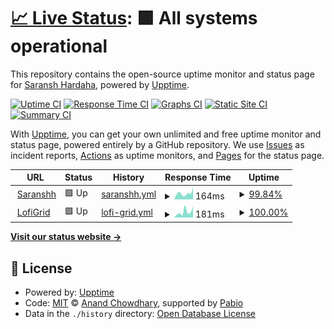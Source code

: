 # [📈 Live Status](https://saranshhardaha.github.io/saranshh-upptime): <!--live status--> **🟩 All systems operational**

This repository contains the open-source uptime monitor and status page for [Saransh Hardaha](https://www.saranshh.in/), powered by [Upptime](https://github.com/upptime/upptime).

[![Uptime CI](https://github.com/saranshhardaha/saranshh-upptime/workflows/Uptime%20CI/badge.svg)](https://github.com/saranshhardaha/saranshh-upptime/actions?query=workflow%3A%22Uptime+CI%22)
[![Response Time CI](https://github.com/saranshhardaha/saranshh-upptime/workflows/Response%20Time%20CI/badge.svg)](https://github.com/saranshhardaha/saranshh-upptime/actions?query=workflow%3A%22Response+Time+CI%22)
[![Graphs CI](https://github.com/saranshhardaha/saranshh-upptime/workflows/Graphs%20CI/badge.svg)](https://github.com/saranshhardaha/saranshh-upptime/actions?query=workflow%3A%22Graphs+CI%22)
[![Static Site CI](https://github.com/saranshhardaha/saranshh-upptime/workflows/Static%20Site%20CI/badge.svg)](https://github.com/saranshhardaha/saranshh-upptime/actions?query=workflow%3A%22Static+Site+CI%22)
[![Summary CI](https://github.com/saranshhardaha/saranshh-upptime/workflows/Summary%20CI/badge.svg)](https://github.com/saranshhardaha/saranshh-upptime/actions?query=workflow%3A%22Summary+CI%22)

With [Upptime](https://upptime.js.org), you can get your own unlimited and free uptime monitor and status page, powered entirely by a GitHub repository. We use [Issues](https://github.com/saranshhardaha/saranshh-upptime/issues) as incident reports, [Actions](https://github.com/saranshhardaha/saranshh-upptime/actions) as uptime monitors, and [Pages](https://saranshhardaha.github.io/saranshh-upptime) for the status page.

<!--start: status pages-->
<!-- This summary is generated by Upptime (https://github.com/upptime/upptime) -->
<!-- Do not edit this manually, your changes will be overwritten -->
<!-- prettier-ignore -->
| URL | Status | History | Response Time | Uptime |
| --- | ------ | ------- | ------------- | ------ |
| <img alt="" src="https://icons.duckduckgo.com/ip3/www.saranshh.in.ico" height="13"> [Saranshh](https://www.saranshh.in) | 🟩 Up | [saranshh.yml](https://github.com/saranshhardaha/saranshh-upptime/commits/HEAD/history/saranshh.yml) | <details><summary><img alt="Response time graph" src="./graphs/saranshh/response-time-week.png" height="20"> 164ms</summary><br><a href="https://saranshhardaha.github.io/saranshh-upptime/history/saranshh"><img alt="Response time 147" src="https://img.shields.io/endpoint?url=https%3A%2F%2Fraw.githubusercontent.com%2Fsaranshhardaha%2Fsaranshh-upptime%2FHEAD%2Fapi%2Fsaranshh%2Fresponse-time.json"></a><br><a href="https://saranshhardaha.github.io/saranshh-upptime/history/saranshh"><img alt="24-hour response time 332" src="https://img.shields.io/endpoint?url=https%3A%2F%2Fraw.githubusercontent.com%2Fsaranshhardaha%2Fsaranshh-upptime%2FHEAD%2Fapi%2Fsaranshh%2Fresponse-time-day.json"></a><br><a href="https://saranshhardaha.github.io/saranshh-upptime/history/saranshh"><img alt="7-day response time 164" src="https://img.shields.io/endpoint?url=https%3A%2F%2Fraw.githubusercontent.com%2Fsaranshhardaha%2Fsaranshh-upptime%2FHEAD%2Fapi%2Fsaranshh%2Fresponse-time-week.json"></a><br><a href="https://saranshhardaha.github.io/saranshh-upptime/history/saranshh"><img alt="30-day response time 129" src="https://img.shields.io/endpoint?url=https%3A%2F%2Fraw.githubusercontent.com%2Fsaranshhardaha%2Fsaranshh-upptime%2FHEAD%2Fapi%2Fsaranshh%2Fresponse-time-month.json"></a><br><a href="https://saranshhardaha.github.io/saranshh-upptime/history/saranshh"><img alt="1-year response time 147" src="https://img.shields.io/endpoint?url=https%3A%2F%2Fraw.githubusercontent.com%2Fsaranshhardaha%2Fsaranshh-upptime%2FHEAD%2Fapi%2Fsaranshh%2Fresponse-time-year.json"></a></details> | <details><summary><a href="https://saranshhardaha.github.io/saranshh-upptime/history/saranshh">99.84%</a></summary><a href="https://saranshhardaha.github.io/saranshh-upptime/history/saranshh"><img alt="All-time uptime 99.98%" src="https://img.shields.io/endpoint?url=https%3A%2F%2Fraw.githubusercontent.com%2Fsaranshhardaha%2Fsaranshh-upptime%2FHEAD%2Fapi%2Fsaranshh%2Fuptime.json"></a><br><a href="https://saranshhardaha.github.io/saranshh-upptime/history/saranshh"><img alt="24-hour uptime 100.00%" src="https://img.shields.io/endpoint?url=https%3A%2F%2Fraw.githubusercontent.com%2Fsaranshhardaha%2Fsaranshh-upptime%2FHEAD%2Fapi%2Fsaranshh%2Fuptime-day.json"></a><br><a href="https://saranshhardaha.github.io/saranshh-upptime/history/saranshh"><img alt="7-day uptime 99.84%" src="https://img.shields.io/endpoint?url=https%3A%2F%2Fraw.githubusercontent.com%2Fsaranshhardaha%2Fsaranshh-upptime%2FHEAD%2Fapi%2Fsaranshh%2Fuptime-week.json"></a><br><a href="https://saranshhardaha.github.io/saranshh-upptime/history/saranshh"><img alt="30-day uptime 99.96%" src="https://img.shields.io/endpoint?url=https%3A%2F%2Fraw.githubusercontent.com%2Fsaranshhardaha%2Fsaranshh-upptime%2FHEAD%2Fapi%2Fsaranshh%2Fuptime-month.json"></a><br><a href="https://saranshhardaha.github.io/saranshh-upptime/history/saranshh"><img alt="1-year uptime 99.98%" src="https://img.shields.io/endpoint?url=https%3A%2F%2Fraw.githubusercontent.com%2Fsaranshhardaha%2Fsaranshh-upptime%2FHEAD%2Fapi%2Fsaranshh%2Fuptime-year.json"></a></details>
| <img alt="" src="https://icons.duckduckgo.com/ip3/lofigrid.saranshh.in.ico" height="13"> [LofiGrid](https://lofigrid.saranshh.in/) | 🟩 Up | [lofi-grid.yml](https://github.com/saranshhardaha/saranshh-upptime/commits/HEAD/history/lofi-grid.yml) | <details><summary><img alt="Response time graph" src="./graphs/lofi-grid/response-time-week.png" height="20"> 181ms</summary><br><a href="https://saranshhardaha.github.io/saranshh-upptime/history/lofi-grid"><img alt="Response time 116" src="https://img.shields.io/endpoint?url=https%3A%2F%2Fraw.githubusercontent.com%2Fsaranshhardaha%2Fsaranshh-upptime%2FHEAD%2Fapi%2Flofi-grid%2Fresponse-time.json"></a><br><a href="https://saranshhardaha.github.io/saranshh-upptime/history/lofi-grid"><img alt="24-hour response time 347" src="https://img.shields.io/endpoint?url=https%3A%2F%2Fraw.githubusercontent.com%2Fsaranshhardaha%2Fsaranshh-upptime%2FHEAD%2Fapi%2Flofi-grid%2Fresponse-time-day.json"></a><br><a href="https://saranshhardaha.github.io/saranshh-upptime/history/lofi-grid"><img alt="7-day response time 181" src="https://img.shields.io/endpoint?url=https%3A%2F%2Fraw.githubusercontent.com%2Fsaranshhardaha%2Fsaranshh-upptime%2FHEAD%2Fapi%2Flofi-grid%2Fresponse-time-week.json"></a><br><a href="https://saranshhardaha.github.io/saranshh-upptime/history/lofi-grid"><img alt="30-day response time 127" src="https://img.shields.io/endpoint?url=https%3A%2F%2Fraw.githubusercontent.com%2Fsaranshhardaha%2Fsaranshh-upptime%2FHEAD%2Fapi%2Flofi-grid%2Fresponse-time-month.json"></a><br><a href="https://saranshhardaha.github.io/saranshh-upptime/history/lofi-grid"><img alt="1-year response time 116" src="https://img.shields.io/endpoint?url=https%3A%2F%2Fraw.githubusercontent.com%2Fsaranshhardaha%2Fsaranshh-upptime%2FHEAD%2Fapi%2Flofi-grid%2Fresponse-time-year.json"></a></details> | <details><summary><a href="https://saranshhardaha.github.io/saranshh-upptime/history/lofi-grid">100.00%</a></summary><a href="https://saranshhardaha.github.io/saranshh-upptime/history/lofi-grid"><img alt="All-time uptime 99.98%" src="https://img.shields.io/endpoint?url=https%3A%2F%2Fraw.githubusercontent.com%2Fsaranshhardaha%2Fsaranshh-upptime%2FHEAD%2Fapi%2Flofi-grid%2Fuptime.json"></a><br><a href="https://saranshhardaha.github.io/saranshh-upptime/history/lofi-grid"><img alt="24-hour uptime 100.00%" src="https://img.shields.io/endpoint?url=https%3A%2F%2Fraw.githubusercontent.com%2Fsaranshhardaha%2Fsaranshh-upptime%2FHEAD%2Fapi%2Flofi-grid%2Fuptime-day.json"></a><br><a href="https://saranshhardaha.github.io/saranshh-upptime/history/lofi-grid"><img alt="7-day uptime 100.00%" src="https://img.shields.io/endpoint?url=https%3A%2F%2Fraw.githubusercontent.com%2Fsaranshhardaha%2Fsaranshh-upptime%2FHEAD%2Fapi%2Flofi-grid%2Fuptime-week.json"></a><br><a href="https://saranshhardaha.github.io/saranshh-upptime/history/lofi-grid"><img alt="30-day uptime 100.00%" src="https://img.shields.io/endpoint?url=https%3A%2F%2Fraw.githubusercontent.com%2Fsaranshhardaha%2Fsaranshh-upptime%2FHEAD%2Fapi%2Flofi-grid%2Fuptime-month.json"></a><br><a href="https://saranshhardaha.github.io/saranshh-upptime/history/lofi-grid"><img alt="1-year uptime 99.98%" src="https://img.shields.io/endpoint?url=https%3A%2F%2Fraw.githubusercontent.com%2Fsaranshhardaha%2Fsaranshh-upptime%2FHEAD%2Fapi%2Flofi-grid%2Fuptime-year.json"></a></details>

<!--end: status pages-->

[**Visit our status website →**](https://saranshhardaha.github.io/saranshh-upptime)

## 📄 License

- Powered by: [Upptime](https://github.com/upptime/upptime)
- Code: [MIT](./LICENSE) © [Anand Chowdhary](https://anandchowdhary.com), supported by [Pabio](https://pabio.com)
- Data in the `./history` directory: [Open Database License](https://opendatacommons.org/licenses/odbl/1-0/)

